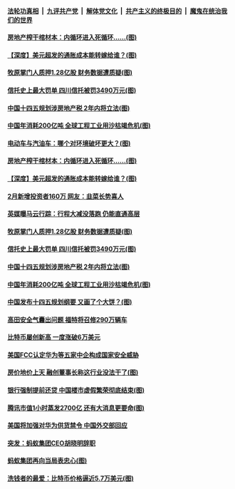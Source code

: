

####  [法轮功真相](../../../../basic/blob/master/README.md?t=03151101) &nbsp;|&nbsp; [九评共产党](../../../../9ping.md/blob/master/README.md?t=03151101) &nbsp;|&nbsp; [解体党文化](../../../../jtdwh.md/blob/master/README.md?t=03151101)  &nbsp;|&nbsp; [共产主义的终极目的](../../../../gczydzjmd.md/blob/master/README.md?t=03151101) &nbsp;|&nbsp; [魔鬼在统治我们的世界](../../../../mgztzwmdsj.md/blob/master/README.md?t=03151101) 

#### [房地产榨干棺材本：内循环进入死循环……(图)](../pages/p5/965591.md?t=03151101) 

#### [【深度】美元超发的通胀成本能转嫁给谁？(图)](../pages/p5/965578.md?t=03151101) 

#### [牧原掌门人质押1.28亿股 财务数据遭质疑(图)](../pages/p5/965540.md?t=03151101) 

#### [信托史上最大罚单 四川信托被罚3490万元(图)](../pages/p5/965509.md?t=03151101) 

#### [中国十四五规划涉房地产税 2年内将立法(图)](../pages/p5/965482.md?t=03151101) 

#### [中国年消耗200亿吨 全球工程工业用沙枯竭危机(图)](../pages/p5/965481.md?t=03151101) 

#### [电动车与汽油车：哪个对环境破坏更大？(图)](../pages/p5/965588.md?t=03151101) 

#### [房地产榨干棺材本：内循环进入死循环……(图)](../pages/p5/965591.md?t=03151101) 

#### [【深度】美元超发的通胀成本能转嫁给谁？(图)](../pages/p5/965578.md?t=03151101) 

#### [2月新增投资者160万 网友：韭菜长势喜人](../pages/p5/965547.md?t=03151101) 

#### [英媒曝马云行踪：行程大减没落跑 仍能直通高层](../pages/p5/965541.md?t=03151101) 

#### [牧原掌门人质押1.28亿股 财务数据遭质疑(图)](../pages/p5/965540.md?t=03151101) 

#### [信托史上最大罚单 四川信托被罚3490万元(图)](../pages/p5/965509.md?t=03151101) 

#### [中国十四五规划涉房地产税 2年内将立法(图)](../pages/p5/965482.md?t=03151101) 

#### [中国年消耗200亿吨 全球工程工业用沙枯竭危机(图)](../pages/p5/965481.md?t=03151101) 

#### [中国发布十四五规划纲要 又画了个大饼？(图)](../pages/p5/965471.md?t=03151101) 

#### [高田安全气囊出问题 福特将召修290万辆车](../pages/p5/965469.md?t=03151101) 

#### [比特币屡创新高 一度涨破6万美元](../pages/p5/965461.md?t=03151101) 

#### [美国FCC认定华为等五家中企构成国家安全威胁](../pages/p5/965458.md?t=03151101) 

#### [房价地价上天 融创董事长称这行业没法干了(图)](../pages/p5/965422.md?t=03151101) 

#### [银行强制提前还贷 中国楼市虚假繁荣彻底结束(图)](../pages/p5/965402.md?t=03151101) 

#### [腾讯市值1小时蒸发2700亿 还有大消息更要命(图)](../pages/p5/965363.md?t=03151101) 

#### [美国将加强对华为供货禁令 中国外交部回应](../pages/p5/965357.md?t=03151101) 

#### [突发：蚂蚁集团CEO胡晓明辞职](../pages/p5/965356.md?t=03151101) 

#### [蚂蚁集团再向当局表忠心(图)](../pages/p5/965352.md?t=03151101) 

#### [洗钱者的最爱：比特币价格逼近5.7万美元(图)](../pages/p5/965309.md?t=03151101) 

